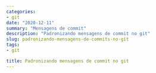 ```yaml
---
categories:
- git
date: "2020-12-11"
summary: "Mensagens de commit"
description: "Padronizando mensagens de commit no git"
slug: padronizando-mensagens-de-commits-no-git
tags:
- git

title: Padronizando mensagens de commit no git
---
```



